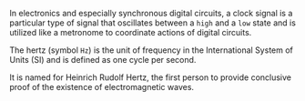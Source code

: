 In electronics and especially synchronous digital circuits,
a clock signal is a particular type of signal that
oscillates between a `high` and a `low` state and is
utilized like a metronome to coordinate actions
of digital circuits.

The hertz (symbol `Hz`) is the unit of frequency in the
International System of Units (SI) and is defined as
one cycle per second.

It is named for Heinrich Rudolf Hertz, the first person
to provide conclusive proof of the existence of
electromagnetic waves.